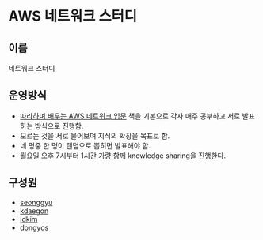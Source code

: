 # AWS 네트워크 스터디

## 이름
네트워크 스터디

## 운영방식

* [따라하며 배우는 AWS 네트워크 입문](http://www.yes24.com/Product/Goods/93887402) 책을 기본으로 각자 매주 공부하고 서로 발표하는 방식으로 진행함. 
* 모르는 것을 서로 물어보며 지식의 확장을 목표로 함. 
* 네 명중 한 명이 랜덤으로 뽑히면 발표해야 함. 
* 월요일 오후 7시부터 1시간 가량 함께 knowledge sharing을 진행한다. 

## 구성원

* [seonggyu](./Records/seonggyu.md)
* [kdaegon](./Records/kdaegon.md)
* [jdkim](./Records/jdkim.md)
* [dongyos](./Records/dongyos.md)

